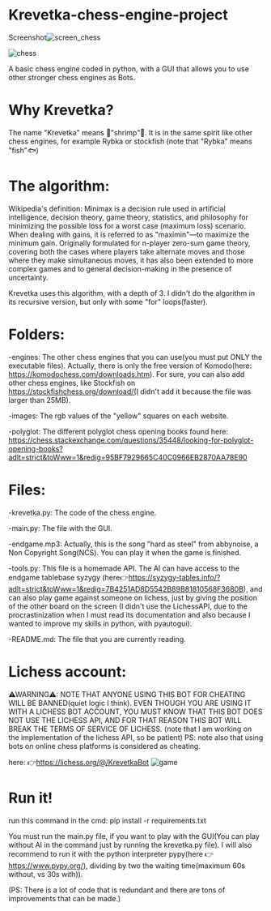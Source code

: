 # Krevetka-chess-engine-project
Screenshot![screen_chess](https://user-images.githubusercontent.com/104983707/215318392-d886b374-1d63-421b-96d2-87f949163c7e.PNG)

![chess](https://user-images.githubusercontent.com/104983707/175565331-460224df-c0cf-4618-8e6c-e00ce4897f14.PNG)

A basic chess engine coded in python, with a GUI that allows you to use other stronger chess engines as Bots.


# Why Krevetka?
The name "Krevetka" means 🍤"shrimp"🦐.
It is in the same spirit like other chess engines, for example Rybka or stockfish (note that "Rybka" means "fish"🐟)

# The algorithm:
Wikipedia's definition: Minimax is a decision rule used in artificial intelligence, decision theory, game theory, statistics, and philosophy for minimizing the possible loss for a worst case (maximum loss) scenario. When dealing with gains, it is referred to as "maximin"—to maximize the minimum gain. Originally formulated for n-player zero-sum game theory, covering both the cases where players take alternate moves and those where they make simultaneous moves, it has also been extended to more complex games and to general decision-making in the presence of uncertainty.

Krevetka uses this algorithm, with a depth of 3. I didn't do the algorithm in its recursive version, but only with some "for" loops(faster).
# Folders:
-engines:
The other chess engines that you can use(you must put ONLY the executable files). Actually, there is only the free version of Komodo(here: https://komodochess.com/downloads.htm). For sure, you can also add other chess engines, like Stockfish on https://stockfishchess.org/download/(I didn't add it because the file was larger than 25MB).

-images:
The rgb values of the "yellow" squares on each website.

-polyglot:
The different polyglot chess opening books found here: https://chess.stackexchange.com/questions/35448/looking-for-polyglot-opening-books?adlt=strict&toWww=1&redig=95BF7929665C40C0966EB2870AA78E90

# Files:
-krevetka.py:
The code of the chess engine.

-main.py:
The file with the GUI.

-endgame.mp3:
Actually, this is the song "hard as steel" from abbynoise, a Non Copyright Song(NCS). You can play it when the game is finished.

-tools.py:
This file is a homemade API. The AI can have access to the endgame tablebase syzygy (here👉https://syzygy-tables.info/?adlt=strict&toWww=1&redig=7B4251AD8D5542B89B81810568F3680B), and can also play game against someone on lichess, just by giving the position of the other board on the screen (I didn't use the LichessAPI, due to the procrastinization when I must read its documentation and also because I wanted to improve my skills in python, with pyautogui).

-README.md:
The file that you are currently reading.

# Lichess account:
⚠WARNING⚠: NOTE THAT ANYONE USING THIS BOT FOR CHEATING WILL BE BANNED(quiet logic I think). EVEN THOUGH YOU ARE USING IT WITH A LICHESS BOT ACCOUNT, YOU MUST KNOW THAT THIS BOT DOES NOT USE THE LICHESS API, AND FOR THAT REASON THIS BOT WILL BREAK THE TERMS OF SERVICE OF LICHESS.
(note that I am working on the implementation of the lichess API, so be patient)
PS: note also that using bots on online chess platforms is considered as cheating.

here: 👉https://lichess.org/@/KrevetkaBot
![game](https://user-images.githubusercontent.com/104983707/170866422-873fb47d-0310-46db-b7e9-55fbe7cb5910.gif)

# Run it!
run this command in the cmd: pip install -r requirements.txt

You must run the main.py file, if you want to play with the GUI(You can play without AI in the command just by running the krevetka.py file). I will also recommend to run it with the python interpreter pypy(here 👉 https://www.pypy.org/), dividing by two the waiting time(maximum 60s without, vs 30s with)).


(PS: There is a lot of code that is redundant and there are tons of improvements that can be made.)
